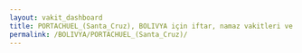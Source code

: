 ```yaml
---
layout: vakit_dashboard
title: PORTACHUEL_(Santa_Cruz), BOLIVYA için iftar, namaz vakitleri ve hava durumu - ilçe/eyalet seç
permalink: /BOLIVYA/PORTACHUEL_(Santa_Cruz)/
---
```


<script type="text/javascript">
  var GLOBAL_COUNTRY = 'BOLIVYA';
  var GLOBAL_CITY = 'PORTACHUEL_(Santa_Cruz)';
  var GLOBAL_STATE = '';
  var lat = 72;
  var lon = 21;
</script>
